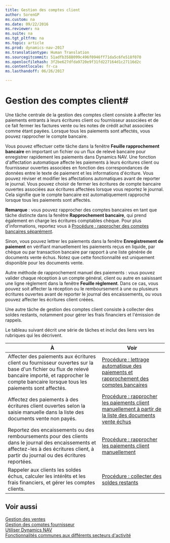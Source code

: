 ```yaml
---
title: Gestion des comptes client
author: SorenGP
ms.custom: na
ms.date: 09/22/2016
ms.reviewer: na
ms.suite: na
ms.tgt_pltfrm: na
ms.topic: article
ms.prod: dynamics-nav-2017
ms.translationtype: Human Translation
ms.sourcegitcommit: 51adfb3588099c496f0946ff71da5c6fe518f070
ms.openlocfilehash: 3f2be627dfda9720e9f31fd227164d1c27116d2c
ms.contentlocale: fr-ca
ms.lasthandoff: 06/26/2017

---
```


# <a name="manage-receivables"></a>Gestion des comptes client#
Une tâche centrale de la gestion des comptes client consiste à affecter les paiements entrants à leurs écritures client ou fournisseur associées et de ce fait fermer les factures vente ou les notes de crédit achat associées comme étant payées. Lorsque tous les paiements sont affectés, vous pouvez rapprocher le compte bancaire.  

Vous pouvez effectuer cette tâche dans la fenêtre **Feuille rapprochement bancaire** en important un fichier ou un flux de relevé bancaire pour enregistrer rapidement les paiements dans Dynamics NAV. Une fonction d'affectation automatique affecte les paiements à leurs écritures client ou fournisseur ouvertes associées en fonction des correspondances de données entre le texte de paiement et les informations d'écriture. Vous pouvez réviser et modifier les affectations automatiques avant de reporter le journal. Vous pouvez choisir de fermer les écritures de compte bancaire ouvertes associées aux écritures affectées lorsque vous reportez le journal. Cela signifie que le compte bancaire est automatiquement rapproché lorsque tous les paiements sont affectés.

**Remarque** : vous pouvez rapprocher des comptes bancaires en tant que tâche distincte dans la fenêtre **Rapprochement bancaire**, qui prend également en charge les écritures comptables chèque. Pour plus d'informations, reportez vous à [Procédure : rapprocher des comptes bancaires séparément](bank-how-reconcile-bank-accounts-separately.md).

Sinon, vous pouvez lettrer les paiements dans la fenêtre **Enregistrement de paiement** en vérifiant manuellement les paiements reçus en liquide, par chèque ou par transaction bancaire par rapport à une liste générée de documents vente échus. Notez que cette fonctionnalité est uniquement disponible pour les documents vente.

Autre méthode de rapprochement manuel des paiements : vous pouvez valider chaque réception à un compte général, client ou autre en saisissant une ligne règlement dans la fenêtre **Feuille règlement**. Dans ce cas, vous pouvez soit affecter la réception ou le remboursement à une ou plusieurs écritures ouvertes avant de reporter le journal des encaissements, ou vous pouvez affecter les écritures client créées.

Une autre tâche de gestion des comptes client consiste à collecter des soldes restants, notamment pour gérer les frais financiers et l'émission de rappels.

Le tableau suivant décrit une série de tâches et inclut des liens vers les rubriques qui les décrivent.

|À |Voir |
|---|----|
|Affecter des paiements aux écritures client ou fournisseur ouvertes sur la base d'un fichier ou flux de relevé bancaire importé, et rapprocher le compte bancaire lorsque tous les paiements sont affectés.|[Procédure : lettrage automatique des paiements et rapprochement des comptes bancaires](receivables-apply-payments-auto-reconcile-bank-accounts.md)|
|Affectez des paiements à des écritures client ouvertes selon la saisie manuelle dans la liste des documents vente non payés. | [Procédure : rapprocher les paiements client manuellement à partir de la liste des documents vente échus](receivables-how-reconcile-customer-payments-list-unpaid-sales-documents.md)|
|Reportez des encaissements ou des remboursements pour des clients dans le journal des encaissements et affectez-les à des écritures client, à partir du journal ou des écritures reportées. | [Procédure : rapprocher les paiements client manuellement](receivables-how-apply-sales-transactions-manually.md) |
|Rappeler aux clients les soldes échus, calculer les intérêts et les frais financiers, et gérer les comptes clients. | [Procédure : collecter des soldes restants](receivables-collect-outstanding-balances.md) |

## <a name="see-also"></a>Voir aussi
[Gestion des ventes](sales-manage-sales.md)  
[Gestion des comptes fournisseur](payables-manage-payables.md)  
[Utiliser Dynamics NAV](ui-work-product.md)  
[Fonctionnalités communes aux différents secteurs d'activité](ui-across-business-areas.md)

